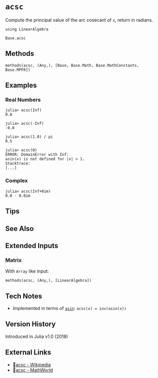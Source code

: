 # `acsc`

Compute the principal value of the arc cosecant of `x`,
return in radians.

```@setup repl_only
using LinearAlgebra
```
```@docs
Base.acsc
```


## Methods

```@repl
methods(acsc, (Any,), [Base, Base.Math, Base.MathConstants, Base.MPFR])
```


## Examples

### Real Numbers
```jldoctest
julia> acsc(Inf)
0.0

julia> acsc(-Inf)
-0.0

julia> acsc(1.0) / pi
0.5

julia> acsc(0)
ERROR: DomainError with Inf:
asin(x) is not defined for |x| > 1.
Stacktrace:
[...]
```

### Complex
```jldoctest
julia> acsc(Inf+0im)
0.0 - 0.0im
```

## Tips


## See Also


## Extended Inputs

### Matrix
With `Array` like input:
```@repl repl_only
methods(acsc, (Any,), [LinearAlgebra])
```


## Tech Notes

- Implemented in terms of [`asin`](@ref): `acsc(x) = inv(asin(x))`


## Version History

Introduced in Julia v1.0 (2018)


## External Links
- 🔗[acsc - Wikipedia](https://en.wikipedia.org/wiki/ )
- 🔗[acsc - MathWorld](https://mathworld.wolfram.com/ )
